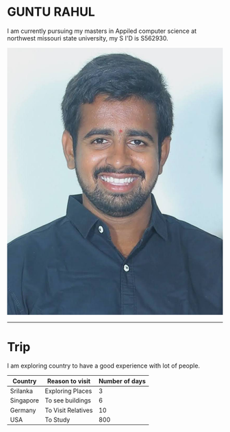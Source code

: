 # GUNTU RAHUL
I am currently pursuing my masters in Appiled computer science at northwest missouri state university, my S I'D is S562930.

![Aboutme](/IMG_20210728_130852.jpg)

---

# Trip
I am exploring country to have a good experience with lot of people.

|  **Country**  |  **Reason to visit**  |  **Number of days**  |
|---------------|-----------------------|----------------------|
|  Srilanka     |  Exploring Places     |  3                   |
|  Singapore    |  To see buildings     |  6                   |
|  Germany      |  To Visit Relatives   |  10                  |
|  USA          |  To Study             |  800                 |